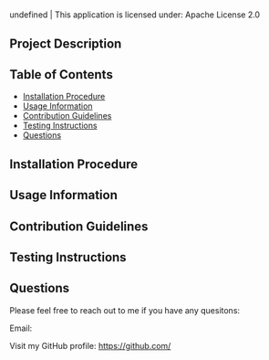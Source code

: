 # 

undefined | This application is licensed under: Apache License 2.0

## Project Description
 

## Table of Contents
* [Installation Procedure](#install)
* [Usage Information](#usage)
* [Contribution Guidelines](#contribution)
* [Testing Instructions](#test)
* [Questions](#Questions)

## Installation Procedure
 

## Usage Information
 

## Contribution Guidelines
 

## Testing Instructions
 

## Questions
 
Please feel free to reach out to me if you have any quesitons:

Email:  
 
Visit my GitHub profile: https://github.com/


